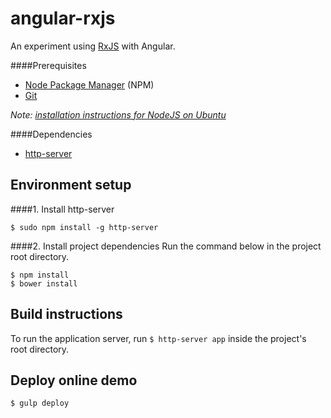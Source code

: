 # angular-rxjs
An experiment using [RxJS](http://reactivex.io/) with Angular.

####Prerequisites

* [Node Package Manager](https://npmjs.org/) (NPM)
* [Git](http://git-scm.com/)

*Note: [installation instructions for NodeJS on Ubuntu](http://stackoverflow.com/questions/16302436/install-nodejs-on-ubuntu-12-10/16303380#16303380)*

####Dependencies

* [http-server](https://github.com/indexzero/http-server)

## Environment setup
####1. Install http-server

    $ sudo npm install -g http-server

####2. Install project dependencies
Run the command below in the project root directory.

    $ npm install
    $ bower install

## Build instructions
To run the application server, run `$ http-server app` inside the project's root directory.

## Deploy online demo

    $ gulp deploy
    